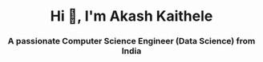 <h1 align="center">Hi 👋, I'm Akash Kaithele</h1>
<h3 align="center">A passionate Computer Science Engineer (Data Science) from India</h3>

